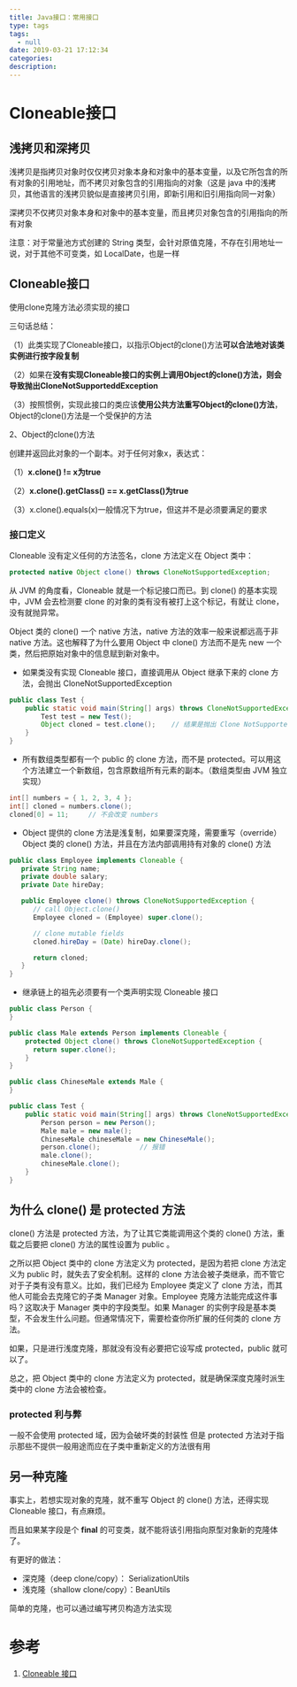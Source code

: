 ```yaml
---
title: Java接口：常用接口
type: tags
tags:
  - null
date: 2019-03-21 17:12:34
categories:
description:
---
```


# Cloneable接口

## 浅拷贝和深拷贝

浅拷贝是指拷贝对象时仅仅拷贝对象本身和对象中的基本变量，以及它所包含的所有对象的引用地址，而不拷贝对象包含的引用指向的对象（这是 java 中的浅拷贝，其他语言的浅拷贝貌似是直接拷贝引用，即新引用和旧引用指向同一对象）

深拷贝不仅拷贝对象本身和对象中的基本变量，而且拷贝对象包含的引用指向的所有对象

注意：对于常量池方式创建的 String 类型，会针对原值克隆，不存在引用地址一说，对于其他不可变类，如 LocalDate，也是一样

## Cloneable接口

使用clone克隆方法必须实现的接口

三句话总结：

（1）此类实现了Cloneable接口，以指示Object的clone()方法**可以合法地对该类实例进行按字段复制**

（2）如果在**没有实现Cloneable接口的实例上调用Object的clone()方法，则会导致抛出CloneNotSupporteddException**

（3）按照惯例，实现此接口的类应该**使用公共方法重写Object的clone()方法**，Object的clone()方法是一个受保护的方法

2、Object的clone()方法

创建并返回此对象的一个副本。对于任何对象x，表达式：

（1）**x.clone() != x为true**

（2）**x.clone().getClass() == x.getClass()为true**

（3）x.clone().equals(x)一般情况下为true，但这并不是必须要满足的要求

### 接口定义

Cloneable 没有定义任何的方法签名，clone 方法定义在 Object 类中：

```Java
protected native Object clone() throws CloneNotSupportedException;
```

从 JVM 的角度看，Cloneable 就是一个标记接口而已。到 clone() 的基本实现中，JVM 会去检测要 clone 的对象的类有没有被打上这个标记，有就让 clone，没有就抛异常。

Object 类的 clone() 一个 native 方法，native 方法的效率一般来说都远高于非 native 方法。这也解释了为什么要用 Object 中 clone() 方法而不是先 new 一个类，然后把原始对象中的信息赋到新对象中。

- 如果类没有实现 Cloneable 接口，直接调用从 Object 继承下来的 clone 方法，会抛出 CloneNotSupportedException

```Java
public class Test {  
    public static void main(String[] args) throws CloneNotSupportedException {  
        Test test = new Test();  
        Object cloned = test.clone();    // 结果是抛出 Clone NotSupportedException 异常 
    }  
}  
```

- 所有数组类型都有一个 public 的 clone 方法，而不是 protected。可以用这个方法建立一个新数组，包含原数组所有元素的副本。（数组类型由 JVM 独立实现）

```Java
int[] numbers = { 1, 2, 3, 4 };
int[] cloned = numbers.clone();
cloned[0] = 11;     // 不会改变 numbers
```

- Object 提供的 clone 方法是浅复制，如果要深克隆，需要重写（override）Object 类的 clone() 方法，并且在方法内部调用持有对象的 clone() 方法

```Java
public class Employee implements Cloneable {
   private String name;
   private double salary;
   private Date hireDay;

   public Employee clone() throws CloneNotSupportedException {
      // call Object.clone()
      Employee cloned = (Employee) super.clone();

      // clone mutable fields
      cloned.hireDay = (Date) hireDay.clone();

      return cloned;
   }
}
```

- 继承链上的祖先必须要有一个类声明实现 Cloneable 接口

```Java
public class Person {  
}  

public class Male extends Person implements Cloneable {  
    protected Object clone() throws CloneNotSupportedException {  
      return super.clone();  
    }  
}  

public class ChineseMale extends Male {  
}  

public class Test {  
    public static void main(String[] args) throws CloneNotSupportedException {  
        Person person = new Person();  
        Male male = new male();  
        ChineseMale chineseMale = new ChineseMale();  
        person.clone();          // 报错
        male.clone();  
        chineseMale.clone();
    }
}
```

## 为什么 clone() 是 protected 方法

clone() 方法是 protected 方法，为了让其它类能调用这个类的 clone() 方法，重载之后要把 clone() 方法的属性设置为 public 。

之所以把 Object 类中的 clone 方法定义为 protected，是因为若把 clone 方法定义为 public 时，就失去了安全机制。这样的 clone 方法会被子类继承，而不管它对于子类有没有意义。比如，我们已经为 Employee 类定义了 clone 方法，而其他人可能会去克隆它的子类 Manager 对象。Employee 克隆方法能完成这件事吗？这取决于 Manager 类中的字段类型。如果 Manager 的实例字段是基本类型，不会发生什么问题。但通常情况下，需要检查你所扩展的任何类的 clone 方法。

如果，只是进行浅度克隆，那就没有没有必要把它设写成 protected，public 就可以了。

总之，把 Object 类中的 clone 方法定义为 protected，就是确保深度克隆时派生类中的 clone 方法会被检查。

### protected 利与弊

一般不会使用 protected 域，因为会破坏类的封装性
 但是 protected 方法对于指示那些不提供一般用途而应在子类中重新定义的方法很有用

## 另一种克隆

事实上，若想实现对象的克隆，就不重写 Object 的 clone() 方法，还得实现 Cloneable 接口，有点麻烦。

而且如果某字段是个 **final** 的可变类，就不能将该引用指向原型对象新的克隆体了。

有更好的做法：

- 深克隆（deep clone/copy）： SerializationUtils
- 浅克隆（shallow clone/copy）：BeanUtils

简单的克隆，也可以通过编写拷贝构造方法实现

# 参考 #

1. [Cloneable 接口](https://www.jianshu.com/p/da8683e4d780)
